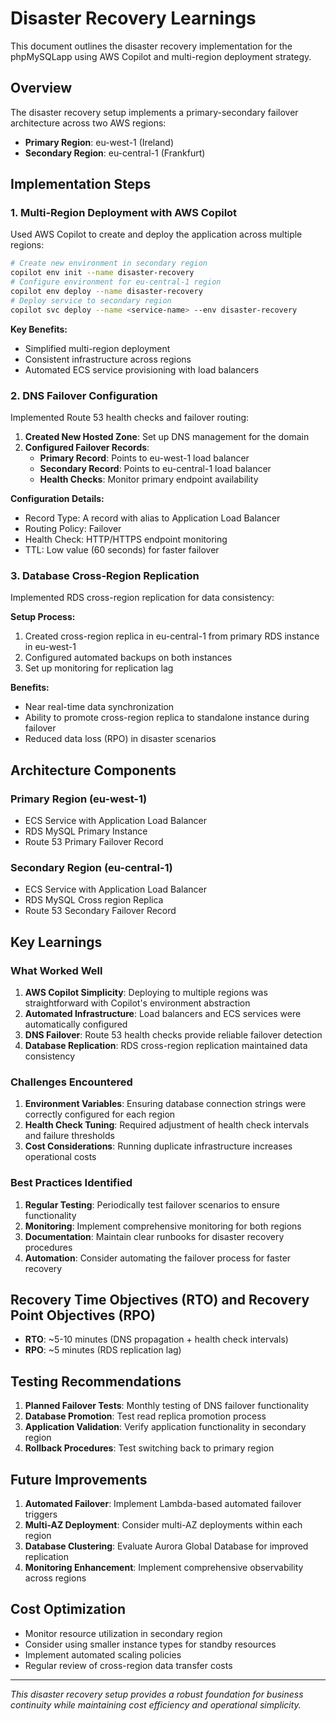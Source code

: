 # Disaster Recovery Learnings

This document outlines the disaster recovery implementation for the phpMySQLapp using AWS Copilot and multi-region deployment strategy.

## Overview

The disaster recovery setup implements a primary-secondary failover architecture across two AWS regions:

- **Primary Region**: eu-west-1 (Ireland)
- **Secondary Region**: eu-central-1 (Frankfurt)

## Implementation Steps

### 1. Multi-Region Deployment with AWS Copilot

Used AWS Copilot to create and deploy the application across multiple regions:

```bash
# Create new environment in secondary region
copilot env init --name disaster-recovery
# Configure environment for eu-central-1 region
copilot env deploy --name disaster-recovery
# Deploy service to secondary region
copilot svc deploy --name <service-name> --env disaster-recovery
```

**Key Benefits:**

- Simplified multi-region deployment
- Consistent infrastructure across regions
- Automated ECS service provisioning with load balancers

### 2. DNS Failover Configuration

Implemented Route 53 health checks and failover routing:

1. **Created New Hosted Zone**: Set up DNS management for the domain
2. **Configured Failover Records**:
   - **Primary Record**: Points to eu-west-1 load balancer
   - **Secondary Record**: Points to eu-central-1 load balancer
   - **Health Checks**: Monitor primary endpoint availability

**Configuration Details:**

- Record Type: A record with alias to Application Load Balancer
- Routing Policy: Failover
- Health Check: HTTP/HTTPS endpoint monitoring
- TTL: Low value (60 seconds) for faster failover

### 3. Database Cross-Region Replication

Implemented RDS cross-region replication for data consistency:

**Setup Process:**

1. Created cross-region replica in eu-central-1 from primary RDS instance in eu-west-1
2. Configured automated backups on both instances
3. Set up monitoring for replication lag

**Benefits:**

- Near real-time data synchronization
- Ability to promote cross-region replica to standalone instance during failover
- Reduced data loss (RPO) in disaster scenarios

## Architecture Components

### Primary Region (eu-west-1)

- ECS Service with Application Load Balancer
- RDS MySQL Primary Instance
- Route 53 Primary Failover Record

### Secondary Region (eu-central-1)

- ECS Service with Application Load Balancer
- RDS MySQL Cross region Replica
- Route 53 Secondary Failover Record

## Key Learnings

### What Worked Well

1. **AWS Copilot Simplicity**: Deploying to multiple regions was straightforward with Copilot's environment abstraction
2. **Automated Infrastructure**: Load balancers and ECS services were automatically configured
3. **DNS Failover**: Route 53 health checks provide reliable failover detection
4. **Database Replication**: RDS cross-region replication maintained data consistency

### Challenges Encountered

1. **Environment Variables**: Ensuring database connection strings were correctly configured for each region
2. **Health Check Tuning**: Required adjustment of health check intervals and failure thresholds
3. **Cost Considerations**: Running duplicate infrastructure increases operational costs

### Best Practices Identified

1. **Regular Testing**: Periodically test failover scenarios to ensure functionality
2. **Monitoring**: Implement comprehensive monitoring for both regions
3. **Documentation**: Maintain clear runbooks for disaster recovery procedures
4. **Automation**: Consider automating the failover process for faster recovery

## Recovery Time Objectives (RTO) and Recovery Point Objectives (RPO)

- **RTO**: ~5-10 minutes (DNS propagation + health check intervals)
- **RPO**: ~5 minutes (RDS replication lag)

## Testing Recommendations

1. **Planned Failover Tests**: Monthly testing of DNS failover functionality
2. **Database Promotion**: Test read replica promotion process
3. **Application Validation**: Verify application functionality in secondary region
4. **Rollback Procedures**: Test switching back to primary region

## Future Improvements

1. **Automated Failover**: Implement Lambda-based automated failover triggers
2. **Multi-AZ Deployment**: Consider multi-AZ deployments within each region
3. **Database Clustering**: Evaluate Aurora Global Database for improved replication
4. **Monitoring Enhancement**: Implement comprehensive observability across regions

## Cost Optimization

- Monitor resource utilization in secondary region
- Consider using smaller instance types for standby resources
- Implement automated scaling policies
- Regular review of cross-region data transfer costs

---

*This disaster recovery setup provides a robust foundation for business continuity while maintaining cost efficiency and operational simplicity.*
